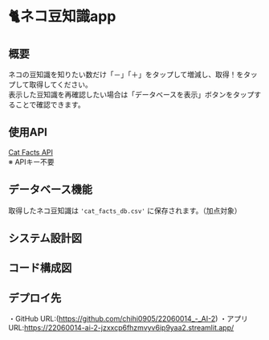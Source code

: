 # 🐈ネコ豆知識app

## 概要
ネコの豆知識を知りたい数だけ「－」「＋」をタップして増減し、取得！をタップして取得してください。  
表示した豆知識を再確認したい場合は「データベースを表示」ボタンをタップすることで確認できます。

## 使用API
[Cat Facts API](https://catfact.ninja/fact)  
※ APIキー不要

## データベース機能
取得したネコ豆知識は `'cat_facts_db.csv'` に保存されます。（加点対象）

## システム設計図
<!-- ここにシステム設計図の画像や説明を挿入 -->

## コード構成図
<!-- ここにコード構成図の画像や説明を挿入 -->

## デプロイ先
・GitHub URL:(https://github.com/chihi0905/22060014_-_AI-2)
・アプリURL:https://22060014-ai-2-jzxxcp6fhzmvyv6ip9yaa2.streamlit.app/
